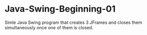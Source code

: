 # Java-Swing-Beginning-01
Simle Java Swing program that creates 3 JFrames and closes them simultaneously once one of them is closed. 
